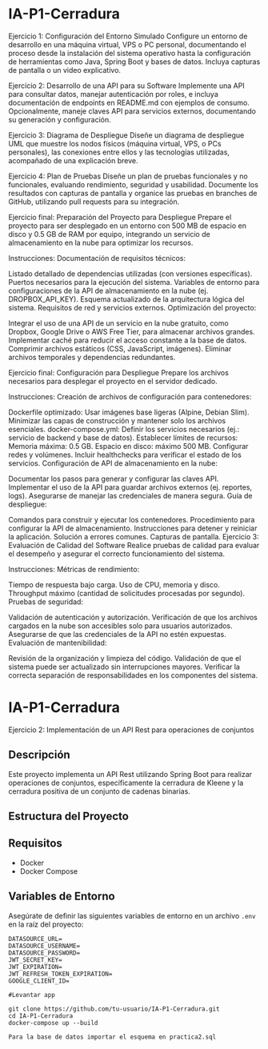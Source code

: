 # IA-P1-Cerradura
Ejercicio 1: Configuración del Entorno Simulado
Configure un entorno de desarrollo en una máquina virtual, VPS o PC personal, documentando el proceso desde la instalación del sistema operativo hasta la configuración de herramientas como Java, Spring Boot y bases de datos. Incluya capturas de pantalla o un video explicativo.

Ejercicio 2: Desarrollo de una API para su Software
Implemente una API para consultar datos, manejar autenticación por roles, e incluya documentación de endpoints en README.md con ejemplos de consumo. Opcionalmente, maneje claves API para servicios externos, documentando su generación y configuración.

Ejercicio 3: Diagrama de Despliegue
Diseñe un diagrama de despliegue UML que muestre los nodos físicos (máquina virtual, VPS, o PCs personales), las conexiones entre ellos y las tecnologías utilizadas, acompañado de una explicación breve.

Ejercicio 4: Plan de Pruebas
Diseñe un plan de pruebas funcionales y no funcionales, evaluando rendimiento, seguridad y usabilidad. Documente los resultados con capturas de pantalla y organice las pruebas en branches de GitHub, utilizando pull requests para su integración.

Ejercicio final: Preparación del Proyecto para Despliegue
Prepare el proyecto para ser desplegado en un entorno con 500 MB de espacio en disco y 0.5 GB de RAM por equipo, integrando un servicio de almacenamiento en la nube para optimizar los recursos.

Instrucciones:
Documentación de requisitos técnicos:

Listado detallado de dependencias utilizadas (con versiones específicas).
Puertos necesarios para la ejecución del sistema.
Variables de entorno para configuraciones de la API de almacenamiento en la nube (ej. DROPBOX_API_KEY).
Esquema actualizado de la arquitectura lógica del sistema.
Requisitos de red y servicios externos.
Optimización del proyecto:

Integrar el uso de una API de un servicio en la nube gratuito, como Dropbox, Google Drive o AWS Free Tier, para almacenar archivos grandes.
Implementar caché para reducir el acceso constante a la base de datos.
Comprimir archivos estáticos (CSS, JavaScript, imágenes).
Eliminar archivos temporales y dependencias redundantes.

Ejercicio final: Configuración para Despliegue
Prepare los archivos necesarios para desplegar el proyecto en el servidor dedicado.

Instrucciones:
Creación de archivos de configuración para contenedores:

Dockerfile optimizado:
Usar imágenes base ligeras (Alpine, Debian Slim).
Minimizar las capas de construcción y mantener solo los archivos esenciales.
docker-compose.yml:
Definir los servicios necesarios (ej.: servicio de backend y base de datos).
Establecer límites de recursos:
Memoria máxima: 0.5 GB.
Espacio en disco: máximo 500 MB.
Configurar redes y volúmenes.
Incluir healthchecks para verificar el estado de los servicios.
Configuración de API de almacenamiento en la nube:

Documentar los pasos para generar y configurar las claves API.
Implementar el uso de la API para guardar archivos externos (ej. reportes, logs).
Asegurarse de manejar las credenciales de manera segura.
Guía de despliegue:

Comandos para construir y ejecutar los contenedores.
Procedimiento para configurar la API de almacenamiento.
Instrucciones para detener y reiniciar la aplicación.
Solución a errores comunes.
Capturas de pantalla.
Ejercicio 3: Evaluación de Calidad del Software
Realice pruebas de calidad para evaluar el desempeño y asegurar el correcto funcionamiento del sistema.

Instrucciones:
Métricas de rendimiento:

Tiempo de respuesta bajo carga.
Uso de CPU, memoria y disco.
Throughput máximo (cantidad de solicitudes procesadas por segundo).
Pruebas de seguridad:

Validación de autenticación y autorización.
Verificación de que los archivos cargados en la nube son accesibles solo para usuarios autorizados.
Asegurarse de que las credenciales de la API no estén expuestas.
Evaluación de mantenibilidad:

Revisión de la organización y limpieza del código.
Validación de que el sistema puede ser actualizado sin interrupciones mayores.
Verificar la correcta separación de responsabilidades en los componentes del sistema.

# IA-P1-Cerradura

Ejercicio 2: Implementación de un API Rest para operaciones de conjuntos

## Descripción

Este proyecto implementa un API Rest utilizando Spring Boot para realizar operaciones de conjuntos, específicamente la cerradura de Kleene y la cerradura positiva de un conjunto de cadenas binarias.

## Estructura del Proyecto


## Requisitos

- Docker
- Docker Compose

## Variables de Entorno

Asegúrate de definir las siguientes variables de entorno en un archivo `.env` en la raíz del proyecto:

```env
DATASOURCE_URL=
DATASOURCE_USERNAME=
DATASOURCE_PASSWORD=
JWT_SECRET_KEY=
JWT_EXPIRATION=
JWT_REFRESH_TOKEN_EXPIRATION=
GOOGLE_CLIENT_ID=

#Levantar app 

git clone https://github.com/tu-usuario/IA-P1-Cerradura.git
cd IA-P1-Cerradura
docker-compose up --build

Para la base de datos importar el esquema en practica2.sql
